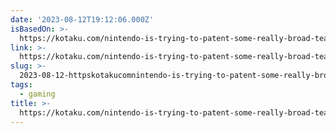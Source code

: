```yaml
---
date: '2023-08-12T19:12:06.000Z'
isBasedOn: >-
  https://kotaku.com/nintendo-is-trying-to-patent-some-really-broad-tears-of-1850730637
link: >-
  https://kotaku.com/nintendo-is-trying-to-patent-some-really-broad-tears-of-1850730637
slug: >-
  2023-08-12-httpskotakucomnintendo-is-trying-to-patent-some-really-broad-tears-of-1850730637
tags:
  - gaming
title: >-
  https://kotaku.com/nintendo-is-trying-to-patent-some-really-broad-tears-of-1850730637
---
```


